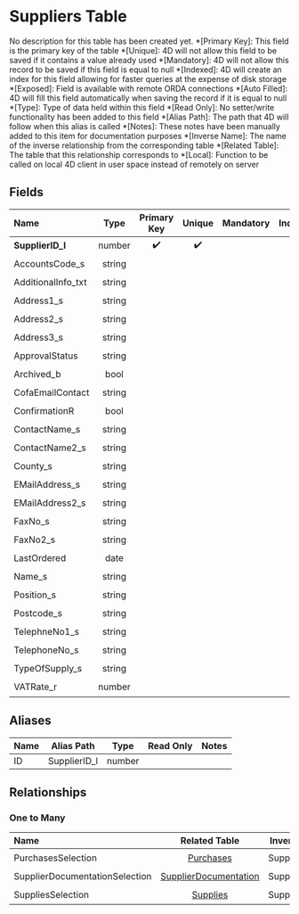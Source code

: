 ﻿# Suppliers Table
No description for this table has been created yet.
*[Primary Key]: This field is the primary key of the table
*[Unique]: 4D will not allow this field to be saved if it contains a value already used
*[Mandatory]: 4D will not allow this record to be saved if this field is equal to null
*[Indexed]: 4D will create an index for this field allowing for faster queries at the expense of disk storage
*[Exposed]: Field is available with remote ORDA connections
*[Auto Filled]: 4D will fill this field automatically when saving the record if it is equal to null
*[Type]: Type of data held within this field
*[Read Only]: No setter/write functionality has been added to this field
*[Alias Path]: The path that 4D will follow when this alias is called
*[Notes]: These notes have been manually added to this item for documentation purposes
*[Inverse Name]: The name of the inverse relationship from the corresponding table
*[Related Table]: The table that this relationship corresponds to
*[Local]: Function to be called on local 4D client in user space instead of remotely on server
## Fields

|Name|Type|Primary Key|Unique|Mandatory|Indexed|Exposed|Auto Filled|Notes|
|:---|:---:|:---:|:---:|:---:|:---:|:---:|:---:|:---:|
|**SupplierID_l**|number|✔️|✔️||✔️|✔️|✔️||
|AccountsCode_s|string|||||✔️|||
|AdditionalInfo_txt|string|||||✔️|||
|Address1_s|string|||||✔️|||
|Address2_s|string|||||✔️|||
|Address3_s|string|||||✔️|||
|ApprovalStatus|string|||||✔️|||
|Archived_b|bool||||✔️|✔️|||
|CofaEmailContact|string|||||✔️|||
|ConfirmationR|bool|||||✔️|||
|ContactName_s|string|||||✔️|||
|ContactName2_s|string|||||✔️|||
|County_s|string|||||✔️|||
|EMailAddress_s|string|||||✔️|||
|EMailAddress2_s|string|||||✔️|||
|FaxNo_s|string|||||✔️|||
|FaxNo2_s|string|||||✔️|||
|LastOrdered|date|||||✔️|||
|Name_s|string||||✔️|✔️|||
|Position_s|string|||||✔️|||
|Postcode_s|string|||||✔️|||
|TelephneNo1_s|string|||||✔️|||
|TelephoneNo_s|string|||||✔️|||
|TypeOfSupply_s|string|||||✔️|||
|VATRate_r|number|||||✔️|||

## Aliases

|Name|Alias Path|Type|Read Only|Notes|
|:---|:---:|:---:|:---:|:---:|
|ID|SupplierID_l|number|||

## Relationships

### One to Many

|Name|Related Table|Inverse Name|Exposed|Notes|
|:---|:---:|:---:|:---:|:---:|
|PurchasesSelection|[Purchases](Purchases.md)|SuppliersEntity|✔️||
|SupplierDocumentationSelection|[SupplierDocumentation](SupplierDocumentation.md)|SuppliersEntity|✔️||
|SuppliesSelection|[Supplies](Supplies.md)|SuppliersEntity|✔️||